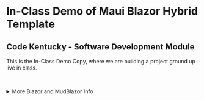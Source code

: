 # In-Class Demo of Maui Blazor Hybrid Template

## Code Kentucky - Software Development Module

This is the In-Class Demo Copy, where we are building a project ground up live in class.

&nbsp;

<details>
<summary>More Blazor and MudBlazor Info</summary>

### Ready for more?

A common pitfall is to jump straight into different components. MudBalzor recommends that you read their Layout page to learn about basic project structure and different ways to use the main layout components.

- [MudBlazor Layouts](https://mudblazor.com/getting-started/layouts)
- [MudBlazor Wireframes](https://mudblazor.com/getting-started/wireframes)

<details>
<summary>Tutorials</summary>

- [Microsoft: Build a .NET MAUI Blazor Hybrid app](https://learn.microsoft.com/en-us/aspnet/core/blazor/hybrid/tutorials/maui?view=aspnetcore-8.0)
- [Microsoft: Build a mobile and desktop app with Blazor Hybrid and .NET MAUI](https://learn.microsoft.com/en-us/training/modules/build-blazor-hybrid/)
</details>

<details>
<summary>Access the Blazor Console</summary>

- F12 -> Console: To access the console for error messages etc, _While the App is Running_ press F12 and Select the Console Button
</details>
</details>
